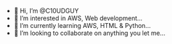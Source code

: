 - 👋 Hi, I’m @C10UDGUY
- 👀 I’m interested in AWS, Web development...
- 🌱 I’m currently learning AWS, HTML & Python...
- 💞️ I’m looking to collaborate on anything you let me...
<!---
C10UDGUY/C10UDGUY is a ✨ special ✨ repository because its `README.md` (this file) appears on your GitHub profile.
You can click the Preview link to take a look at your changes.
--->
